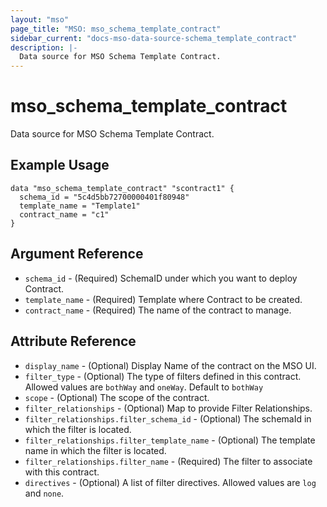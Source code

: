 ```yaml
---
layout: "mso"
page_title: "MSO: mso_schema_template_contract"
sidebar_current: "docs-mso-data-source-schema_template_contract"
description: |-
  Data source for MSO Schema Template Contract.
---
```


# mso_schema_template_contract #

Data source for MSO Schema Template Contract.

## Example Usage ##

```hcl
data "mso_schema_template_contract" "scontract1" {
  schema_id = "5c4d5bb72700000401f80948"
  template_name = "Template1"
  contract_name = "c1"
}
```

## Argument Reference ##

* `schema_id` - (Required) SchemaID under which you want to deploy Contract.
* `template_name` - (Required) Template where Contract to be created.
* `contract_name` - (Required) The name of the contract to manage.

## Attribute Reference ##

* `display_name` - (Optional) Display Name of the contract on the MSO UI.
* `filter_type` - (Optional) The type of filters defined in this contract. Allowed values are `bothWay` and `oneWay`. Default to `bothWay`
* `scope` - (Optional) The scope of the contract.
* `filter_relationships` - (Optional) Map to provide Filter Relationships.
* `filter_relationships.filter_schema_id` - (Optional) The schemaId in which the filter is located.
* `filter_relationships.filter_template_name` - (Optional) The template name in which the filter is located.
* `filter_relationships.filter_name` - (Required) The filter to associate with this contract.
* `directives` - (Optional) A list of filter directives. Allowed values are `log` and `none`.
